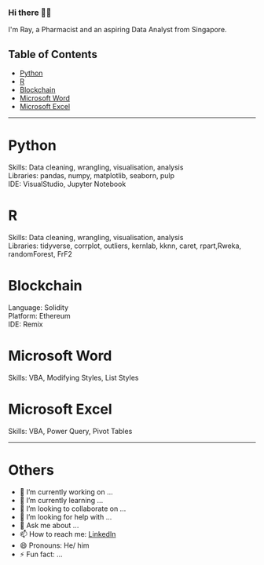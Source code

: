 ### Hi there 🙋‍♂️

I'm Ray, a Pharmacist and an aspiring Data Analyst from Singapore.

## Table of Contents
- [Python](#python)
- [R](#R)
- [Blockchain](#blockchain)
- [Microsoft Word](#microsoftword)
- [Microsoft Excel](#microsoftexcel)

***

# Python
Skills: Data cleaning, wrangling, visualisation, analysis
<br>
Libraries: pandas, numpy, matplotlib, seaborn, pulp
<BR>
IDE: VisualStudio, Jupyter Notebook

# R
Skills: Data cleaning, wrangling, visualisation, analysis
<br>
Libraries: tidyverse, corrplot,  outliers, kernlab, kknn, caret, rpart,Rweka, randomForest, FrF2


# Blockchain
Language: Solidity
<br>
Platform: Ethereum
<br>
IDE: Remix


# Microsoft Word
Skills: VBA, Modifying Styles, List Styles

# Microsoft Excel
Skills: VBA, Power Query, Pivot Tables

***
# Others
- 🔭 I’m currently working on ...
- 🌱 I’m currently learning ...
- 👯 I’m looking to collaborate on ...
- 🤔 I’m looking for help with ...
- 💬 Ask me about ...
- 📫 How to reach me:  <a href="https://www.linkedin.com/in/ray-t/" target="_blank">LinkedIn</a>
- 😄 Pronouns: He/ him
- ⚡ Fun fact: ...
